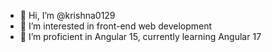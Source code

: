 - 👋 Hi, I’m @krishna0129
- 👀 I’m interested in front-end web development
- 🌱 I’m proficient in Angular 15, currently learning Angular 17

<!---
krishna0129/krishna0129 is a ✨ special ✨ repository because its `README.md` (this file) appears on your GitHub profile.
You can click the Preview link to take a look at your changes.
--->
